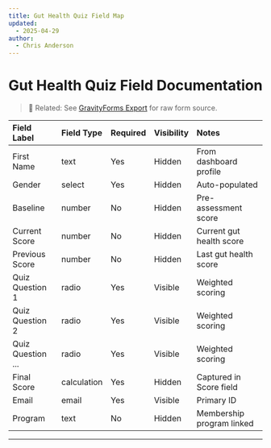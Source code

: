 ```yaml
---
title: Gut Health Quiz Field Map
updated:
  - 2025-04-29
author:
  - Chris Anderson
---
```

# Gut Health Quiz Field Documentation

> 📎 Related: See [GravityForms Export](../../../forms-and-integrations/gravity-forms/gf-quiz-gut-health-2025-04-29.json) for raw form source.

| Field Label        | Field Type   | Required   | Visibility   | Notes   |
|:-------------------|:-------------|:-----------|:-------------|:--------|
| First Name         | text         | Yes        | Hidden       | From dashboard profile |
| Gender             | select       | Yes        | Hidden       | Auto-populated |
| Baseline           | number       | No         | Hidden       | Pre-assessment score |
| Current Score      | number       | No         | Hidden       | Current gut health score |
| Previous Score     | number       | No         | Hidden       | Last gut health score |
| Quiz Question 1    | radio        | Yes        | Visible      | Weighted scoring |
| Quiz Question 2    | radio        | Yes        | Visible      | Weighted scoring |
| Quiz Question ...  | radio        | Yes        | Visible      | Weighted scoring |
| Final Score        | calculation  | Yes        | Hidden       | Captured in Score field |
| Email              | email        | Yes        | Visible      | Primary ID |
| Program            | text         | No         | Hidden       | Membership program linked |

---
